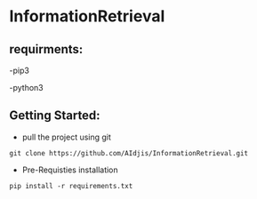# InformationRetrieval

## requirments:
-pip3

-python3

## Getting Started:
- pull the project using git
```
git clone https://github.com/AIdjis/InformationRetrieval.git
   ```

- Pre-Requisties installation
```
pip install -r requirements.txt
   ```

